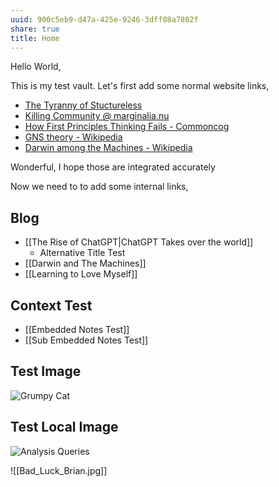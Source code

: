 ```yaml
---
uuid: 900c5eb9-d47a-425e-9246-3dff08a7802f
share: true
title: Home
---
```

Hello World,

This is my test vault. Let's first add some normal website links,

* [The Tyranny of Stuctureless](https://www.jofreeman.com/joreen/tyranny.htm)
* [Killing Community @ marginalia.nu](https://www.marginalia.nu/log/82_killing_community/)
* [How First Principles Thinking Fails - Commoncog](https://commoncog.com/how-first-principles-thinking-fails/)
* [GNS theory - Wikipedia](https://en.wikipedia.org/wiki/GNS_theory)
* [Darwin among the Machines - Wikipedia](https://en.wikipedia.org/wiki/Darwin_among_the_Machines)

Wonderful, I hope those are integrated accurately

Now we need to to add some internal links,

## Blog

* [[The Rise of ChatGPT|ChatGPT Takes over the world]]
	* Alternative Title Test
* [[Darwin and The Machines]]
* [[Learning to Love Myself]]

## Context Test

* [[Embedded Notes Test]]
* [[Sub Embedded Notes Test]]

## Test Image

![Grumpy Cat](https://i.chzbgr.com/full/9176023808/h68145F63/meme-cat-i-had-fun-once-it-was-awful-qutmamaco)

## Test Local Image

![Analysis Queries](AnalysisQueries.svg)

![[Bad_Luck_Brian.jpg]]
